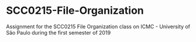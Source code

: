 # SCC0215-File-Organization
Assignment for the SCC0215 File Organization class on ICMC - University of São Paulo during the first semester of 2019

